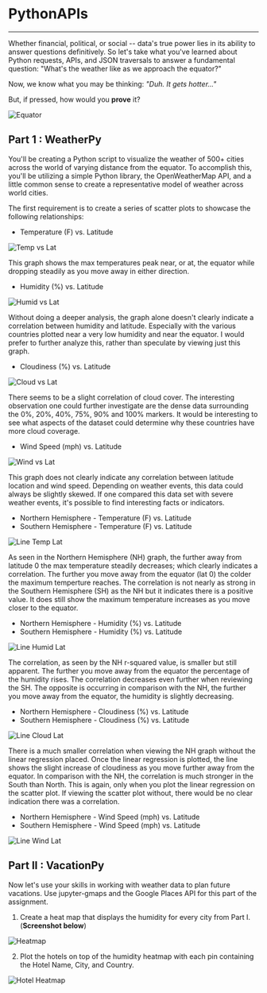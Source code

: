 # PythonAPIs

***
Whether financial, political, or social -- data's true power lies in its ability to answer questions definitively. So let's take what you've learned about Python requests, APIs, and JSON traversals to answer a fundamental question: "What's the weather like as we approach the equator?"

Now, we know what you may be thinking: _"Duh. It gets hotter..."_

But, if pressed, how would you **prove** it?

![Equator](Images/equatorsign.png)

## Part 1 : WeatherPy

You'll be creating a Python script to visualize the weather of 500+ cities across the world of varying distance from the equator. To accomplish this, you'll be utilizing a simple Python library, the OpenWeatherMap API, and a little common sense to create a representative model of weather across world cities.

The first requirement is to create a series of scatter plots to showcase the following relationships:


* Temperature (F) vs. Latitude

![Temp vs Lat](Images/latVStemp_scatter.png)

This graph shows the max temperatures peak near, or at, the equator while dropping steadily as you move away in either direction.

* Humidity (%) vs. Latitude
  
![Humid vs Lat](Images/latVShumid_scatter.png) 

Without doing a deeper analysis, the graph alone doesn't clearly indicate a correlation between humidity and latitude. Especially with the various countries plotted near a very low humidity and near the equator. I would prefer to further analyze this, rather than speculate by viewing just this graph. 

* Cloudiness (%) vs. Latitude

![Cloud vs Lat](Images/latVScloud_scatter.png)

There seems to be a slight correlation of cloud cover. The interesting observation one could further investigate are the dense data surrounding the 0%, 20%, 40%, 75%, 90% and 100% markers. It would be interesting to see what aspects of the dataset could determine why these countries have more cloud coverage.

* Wind Speed (mph) vs. Latitude

![Wind vs Lat](Images/latVSwind_scatter.png)

This graph does not clearly indicate any correlation between latitude location and wind speed. Depending on weather events, this data could always be slightly skewed. If one compared this data set with severe weather events, it's possible to find interesting facts or indicators. 

* Northern Hemisphere - Temperature (F) vs. Latitude
* Southern Hemisphere - Temperature (F) vs. Latitude

![Line Temp Lat](Images/RM_Temp_linear.png)

As seen in the Northern Hemisphere (NH) graph, the further away from latitude 0 the max temperature steadily decreases; which clearly indicates a correlation. The further you move away from the equator (lat 0) the colder the maximum temperture reaches. The correlation is not nearly as strong in the Southern Hemisphere (SH) as the NH but it indicates there is a positive value. It does still show the maximum temperature increases as you move closer to the equator.

* Northern Hemisphere - Humidity (%) vs. Latitude
* Southern Hemisphere - Humidity (%) vs. Latitude

![Line Humid Lat](Images/RM_Humid_linear.png)

The correlation, as seen by the NH r-squared value, is smaller but still apparent. The further you move away from the equator the percentage of the humidity rises. The correlation decreases even further when reviewing the SH. The opposite is occurring in comparison with the NH, the further you move away from the equator, the humidity is slightly decreasing.

* Northern Hemisphere - Cloudiness (%) vs. Latitude
* Southern Hemisphere - Cloudiness (%) vs. Latitude

![Line Cloud Lat](Images/RM_Cloud_linear.png)

There is a much smaller correlation when viewing the NH graph without the linear regression placed. Once the linear regression is plotted, the line shows the slight increase of cloudiness as you move further away from the equator. In comparison with the NH, the correlation is much stronger in the South than North. This is again, only when you plot the linear regression on the scatter plot. If viewing the scatter plot without, there would be no clear indication there was a correlation. 

* Northern Hemisphere - Wind Speed (mph) vs. Latitude
* Southern Hemisphere - Wind Speed (mph) vs. Latitude

![Line Wind Lat](Images/RM_Wind_linear.png)

## Part II : VacationPy

Now let's use your skills in working with weather data to plan future vacations. Use jupyter-gmaps and the Google Places API for this part of the assignment.


1. Create a heat map that displays the humidity for every city from Part I. (**Screenshot below**)

![Heatmap](Images/vacationheatmap.png)

2. Plot the hotels on top of the humidity heatmap with each pin containing the Hotel Name, City, and Country.

![Hotel Heatmap](Images/hotel_vacationheatmap.png)